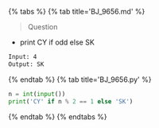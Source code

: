 {% tabs %}
{% tab title='BJ_9656.md' %}

> Question

* print CY if odd else SK

```txt
Input: 4
Output: SK
```

{% endtab %}
{% tab title='BJ_9656.py' %}

```py
n = int(input())
print('CY' if n % 2 == 1 else 'SK')
```

{% endtab %}
{% endtabs %}
